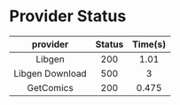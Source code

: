 # Provider Status
| **provider** | **Status** | **Time(s)** |
|:--------:|:------:|:----:|
| Libgen | 200 | 1.01 |
| Libgen Download | 500 | 3 |
| GetComics | 200 | 0.475 |
